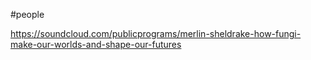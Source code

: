 #people 


https://soundcloud.com/publicprograms/merlin-sheldrake-how-fungi-make-our-worlds-and-shape-our-futures